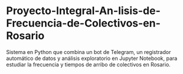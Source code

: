# Proyecto-Integral-An-lisis-de-Frecuencia-de-Colectivos-en-Rosario
Sistema en Python que combina un bot de Telegram, un registrador automático de datos y análisis exploratorio en Jupyter Notebook, para estudiar la frecuencia y tiempos de arribo de colectivos en Rosario.
